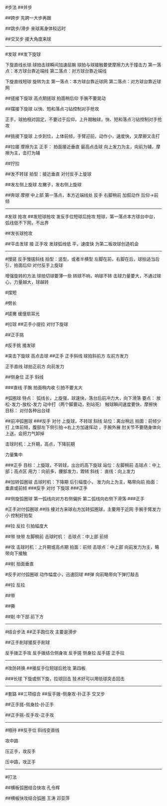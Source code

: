 #步法
##并步

##跨步
先跨一大步再跟

##跳步/滑步
来球离身体较远时

##交叉步
接大角度来球

---
#发球
##发下旋球

下旋直线长球
球拍击球瞬间加速屈腕
球拍与球接触要使摩擦力大于撞击力
第一落点：本方球台靠近端线
第二落点：对方球台靠近端线


下旋直线短球
旋转为主
第一落点：本方球台靠近球网
第二落点：对方球台靠近球网

##搓接下旋球
高点期搓球
拍面稍后仰
手腕不要晃动

##摆接下旋球
以快、短和落点刁钻控制对手抢攻

正手，球拍相对固定，不要过于后仰，上升期触球，快、短和落点刁钻控制对手抢攻

##挑接下旋球
上步到位，上体前倾，手臂迎前，动作小，速度快，又摩擦又击打

##拉接
摩擦为主
正手：
拍面接近垂直
最高点击球
向上发力为主，向前为辅，摩擦为主，击打为辅

##拧拉


##发不转球
拍型：接近垂直
对付反手上旋球

##发左侧上旋球
左撇子，发右侧上旋球


##奔球
摩擦 中上部
第一落点，本方近端线处
反手
右脚稍前
加假动作 后仰->前倾

---
#发球 抢攻
##发短球抢攻
发反手位短球后抢攻
短球，第一落点本方球台中台，
弧线低不下网，不出界

##发长球抢攻


##平击发球 接 正手攻
发球弧线低 平，速度快
为第二板攻球创造机会




---

#慢搓
反手慢搓斜线
拍型：竖型，或者半横型
左脚在前，右脚在后，球拍适当后引，拍面后仰
对付反手上旋球


增强旋转的方法
球拍切球要薄一些
转球不响，响球不转
击球力量要大，不通过球心，力量越大，球越转


#摆短


#劈长

#搓撇
缓慢扇耳光

#拉球
##正手小提拉
对付下旋球

##正手挑

#反手挑
接发球


#突击下旋球
高点击球
##正手
正手斜线
球拍斜前方
左前方发力

正手直线
球拍正前方
向前发力

##侧身位 正手
斜线

###直线
手腕 拍面稍内收
引拍不要太大



#弧圈球
特点：
弧线长，上旋强，球速快，落台后前冲力大，向下滑落
要点：
放松-发力-放松-发力
动中打（两个脚要动，别站死）
触球瞬间速度要快，摩擦快
目标：
对付各种出台球



##前冲弧圈球
###反手 
对付 上旋球，不转球
斜线
站位：离台稍远
拍面：前倾少打
上体前倾，腹部左下侧引拍->右上方加速挥动 ，手腕外展
肘关节不要随身体向上送，会把力气卸掉

击球时机：上升期，高点，下降前期

力量集中

###正手
目标：上旋球，不转球，出台的高下旋球
站位：左脚稍前
击球点：中上部；高点区
用力：向前多，腰部发力，蹬转
斜线：
直线：向上发力

##加转弧圈球
击球时机：下降期
后引幅度小，
发力向上为主，略带向前
拍面：垂直或前倾
###反手
对付 下旋球
###正手


##侧旋弧圈球
第一弧线向对方右侧偏折
第二弧线向右侧下滑落
###正手



#正手对付弧圈球
##挡
接对方来球右方加转弧圈球，主要用于近网
手腕手臂发力小
控制好拍型

##拉 反拉
引拍幅度大

##带 快带
左脚稍前
击球时机：
击球点：中上部
前倾

##攻
击球时机：上升期或高点期
拍面：前倾
击球点：中上部
向前发力为主，略带向下接触

##削
拍面垂直



#反手对付弧圈球
动作幅度小，迅速回球
##弹
向前略带向下弹打敲击

##拉 反拉


##带

##撕

##削
中下部
前下方






---
#结合步法
##正手跑位攻
主要是滑步

##正手削球接反手削球


反手拨正手攻
反手拨结合侧身攻
反手搓 侧身拉
反手搓 正手拉


---
#攻防转换
##接反手位短球后抢攻
第四板

###长球
下旋或侧下旋，拉球回击
技术好可以用低球突击回击

---
#套路
##三项结合
##反手拨-侧身攻-扑正手
交叉步

##正手搓-侧身拉-扑正手


##正手挑-反手攻-正手攻


---
#相持
##反手位
斜线变直线

攻中路

压正手，攻反手

压中路，攻正手

---
#打法

##横板弧圈结合快攻
孔令辉

##横板快攻结合弧圈
王涛
邓亚萍








